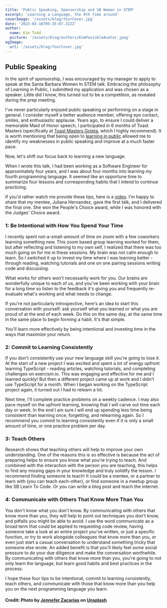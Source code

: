 ```yaml
---
title: 'Public Speaking, Sponsorship and SB Women in STEM'
excerpt: 'Learning a Language, the 4th time around'
coverImage: '/assets/blog/fourCover.jpg'
date: '2023-03-16T05:35:07.322Z'
author:
  name: Kim Todd
  picture: '/assets/blog/authors/KimPossibleAvatar.jpeg'
ogImage:
  url: '/assets/blog/fourCover.jpg'
---
```


## Public Speaking

In the spirit of sponsorship, I was encouraged by my manager to apply to speak at the Santa Barbara Women In STEM talk. Embracing the philosophy of Learning in Public, I submitted my application and was chosen as a speaker. Little did I know, this turned out to be a competition, as revealed during the prep meeting.

I've never particularly enjoyed public speaking or performing on a stage in general. I consider myself a better audience member, offering eye contact, smiles, and enthusiastic applause. Years ago, to ensure I could deliver a memorable Maid of Honor speech, I participated in 6 months of Toast Masters (specifically at [Toast Masters Goleta](https://www.toastmasters.org/Find-a-Club/00000878-goleta-valley-toastmasters), which I highly recommend). It is worth mentioning that being open to [learning in public](./learnInPublic) allowed me to identify my weaknesses in public speaking and improve at a much faster pace.

Now, let's shift our focus back to learning a new language.

When I wrote this talk, I had been working as a Software Engineer for approximately four years, and I was about four months into learning my fourth programming language. It seemed like an opportune time to summarize four lessons and corresponding habits that I intend to continue practicing.

If you'd rather watch me provide these tips, here is a [video](https://www.youtube.com/watch?v=O18A6fNkhWI&t=2745s). I'm happy to share that my mentee, Juliana Hernandez, gave the first talk, and I delivered the final one. She won the People's Choice award, while I was honored with the Judges' Choice award.

### 1: Be Intentional with How You Spend Your Time

I recently spent not-a-small-amount of time on zoom with a few coworkers learning something new. This zoom based group learning worked for them, but after reflecting and listening to my own self, I realized that there was too much going on for me in these sessions. My brain was not calm enough to learn. So I switched it up to invest my time where I was learning better - through reading, watching tutorials and one on one pairing sessions writing code and discussing.

What works for others won't necessarily work for you. Our brains are wonderfully unique to each of us, and you've been working with your brain for a long time so listen to the feedback it's giving you and frequently re-evaluate what's working and what needs to change.

If you're not particularly introspective, here's an idea to start this conversation with yourself: ask yourself what you learned or what you are proud of at the end of each week. Do this on the same day, at the same time in the same place to begin forming a habit. It's that simple.

You'll learn more effectively by being intentional and investing time in the ways that maximize your return.

### 2: Commit to Learning Consistently

If you don't consistently use your new language skill you're going to lose it. At the start of a new project I was excited and spent a lot of energy upfront learning TypeScript - reading articles, watching tutorials, and completing challenges on exercism.io. This was engaging and effective for me and I learned quickly! But then a different project came up at work and I didn't use TypeScript for a month. When I began working on the TypeScript project again, it turned out I had to relearn a lot.

Next time, I'll complete practice problems on a weekly cadence. I may also pace myself on the upfront learning, knowing that I will carve out time each day or week. In the end I am sure I will end up spending less time being consistent than learning once, forgetting, and relearning again. So I recommend you commit to learning consistently even if it is only a small amount of time, or one practice problem per day.

### 3: Teach Others

Research shows that teaching others will help to improve your own understanding. One of the reasons this is so effective is because the act of preparing helps to ensure you know what you're trying to teach. And combined with the interaction with the person you are teaching, this helps to find any missing gaps in your knowledge and truly solidify the lesson.
I recommend finding someone to teach! It could be a mentee, or a partner to learn with (you can teach each-other), or find someone in a meetup group like SB Learn To Code. Or you can write a blog post and teach the internet.

### 4: Communicate with Others That Know More Than You

You don't know what you don't know. By communicating with others that know more than you, they will help to point out techniques you don't know, and pitfalls you might be able to avoid. I use the word communicate as a broad term that could be applied to requesting code review, having someone take a look at an entire project you've written, or just a specific function, or try to work alongside colleagues that know more than you, or even just start a casual conversation to understand something tricky that someone else wrote.
An added benefit is that you'll likely feel some social pressure to do your due diligence and make the conversation worthwhile.
By communicating with others that know more than you, you're going to not only learn the language, but learn good habits and best practices in the process.

I hope these four tips to be intentional, commit to learning consistently, teach others, and communicate with those that know more than you help you on the next programming language you learn.

#### Credit: Photo by <a href="https://unsplash.com/@zenchic?utm_source=unsplash&utm_medium=referral&utm_content=creditCopyText">Jennefer Zacarias</a> on <a href="https://unsplash.com/photos/l4bNjEUmLUQ?utm_source=unsplash&utm_medium=referral&utm_content=creditCopyText">Unsplash</a>
